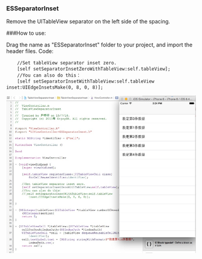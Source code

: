 ### ESSeparatorInset
Remove the UITableView separator on the left side of the spacing.


###How to use:

Drag the name as "ESSeparatorInset" folder to your project, and import the header files.
Code:
```objc
    //Set tableView separator inset zero.
    [self setSeparatorInsetZeroWithTableView:self.tableView];
    //You can also do this：
    [self setSeparatorInsetWithTableView:self.tableView inset:UIEdgeInsetsMake(0, 8, 0, 8)];

```
![Screenshot](https://raw.githubusercontent.com/EnjoySR/ESSeparatorInset/master/ScreenShot.png)

